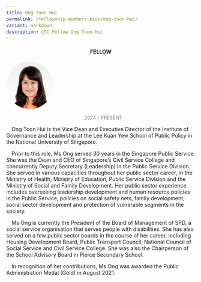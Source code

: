 ```yaml
---
title: Ong Toon Hui
permalink: /fellowship-members-bios/ong-toon-hui/
variant: markdown
description: CSC Fellow Ong Toon Hui
---
```

<style>
.fellow-image-pic {
	border-radius: 50%;
	height: 25% !important;
	width: 25% !important;
	}
	
fellow-img {
		text-align: center;
	}

.fellow-tenure {
	text-align: center;
	color: grey;
	font-size: 0.9em;
	}	
p {
	text-indent: 1em;
	}
</style>
<h4 style="text-align:center;">FELLOW</h4>

<div class="fellow-img">
<img class="fellow-image-pic" src="/images/FellowshipImages/Fellowship_Ong_Toon_Hui.jpg">
<p class="fellow-tenure">2024 - PRESENT</p>
</div>

<p>
Ong Toon Hui is the Vice Dean and Executive Director of the Institute of Governance and Leadership at the Lee Kuan Yew School of Public Policy in the National University of Singapore.
</p>
<p>
Prior to this role, Ms Ong served 30 years in the Singapore Public Service. She was the Dean and CEO of Singapore’s Civil Service College and concurrently Deputy Secretary (Leadership) in the Public Service Division.  She served in various capacities throughout her public sector career, in the Ministry of Health, Ministry of Education, Public Service Division and the Ministry of Social and Family Development.  Her public sector experience includes overseeing leadership development and human resource policies in the Public Service, policies on social safety nets, family development, social sector development and protection of vulnerable segments in the society.
</p>
<p>
Ms Ong is currently the President of the Board of Management of SPD, a social service organisation that serves people with disabilities. She has also served on a few public sector boards in the course of her career, including Housing Development Board, Public Transport Council, National Council of Social Service and Civil Service College.  She was also the Chairperson of the School Advisory Board in Pierce Secondary School.
</p>
<p>
In recognition of her contributions, Ms Ong was awarded the Public Administration Medal (Gold) in August 2021.
</p>